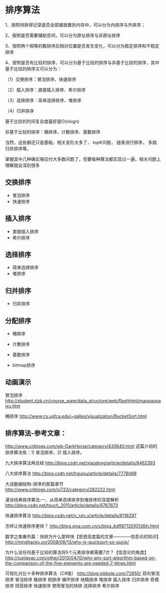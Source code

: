 # 排序算法

1、按照待排得记录是否全部被放置到内存中，可以分为内排序与外排序；

2、按照是否需要辅助空间，可以分为原址排序与非原址排序

3、按照两个相等的数排序后相对位置是否发生变化，可以分为稳定排序和不稳定排序

4、按照是否有比较的排序，可以分为基于比较的排序与非基于比较的排序，其中基于比较的排序又可以分为：

（1）交换排序：冒泡排序、快速排序

（2）插入排序：直接插入排序、希尔排序

（3）选择排序：简单选择排序、堆排序

（4）归并排序

基于比较的时间复杂度最好是O(nlogn)

非基于比较的排序：桶排序、计数排序、基数排序

当然，这些都还只是基础，相关变形太多了，
topK问题，
链表进行排序，
多路归并排序等。

掌握其中几种确实够应付大多数问题了，但要每种算法都实现过一遍，相关问题上理解就会深刻很多


## 交换排序
* 冒泡排序
* 快速排序

## 插入排序
* 直接插入排序
* 希尔排序

## 选择排序
* 简单选择排序
* 堆排序

## 归并排序
* 归并排序

## 分配排序
* 桶排序



* 计数排序
* 基数排序

* bitmap排序






##  **动画演示**

冒泡排序
http://student.zjzk.cn/course_ware/data_structure/web/flashhtml/maopaopaixu.htm

桶排序
http://www.cs.usfca.edu/~galles/visualization/BucketSort.html


## 排序算法-参考文章：
http://www.cnblogs.com/wb-DarkHorse/category/430640.html
这篇介绍的排序算法有：1) 冒泡排序，2) 插入排序。

九大排序算法再总结
http://blog.csdn.net/xiazdong/article/details/8462393


八大排序算法
http://blog.csdn.net/hguisu/article/details/7776068


大话数据结构-排序的那篇章节
http://www.cnblogs.com/cj723/category/282222.html


漫谈经典排序算法:一、从简单选择排序到堆排序的深度解析
http://blog.csdn.net/touch_2011/article/details/6767673


快速排序算法
http://blog.csdn.net/v_july_v/article/details/6116297


怎样让快速排序更快？
http://blog.sina.com.cn/s/blog_4dff8712010136jh.html


数学之美番外篇：快排为什么那样快【思想高度篇的文章————信息论的知识】
http://mindhacks.cn/2008/06/13/why-is-quicksort-so-quick/


为什么说任何基于比较的算法将5个元素排序都需要7次？【信息论的角度】
http://justjavac.com/other/2013/04/10/why-any-sort-algorithm-based-on-the-comparison-of-the-five-elements-are-needed-7-times.html





可视化对比十多种排序算法（C#版）
http://blog.jobbole.com/72850/
双向冒泡排序
冒泡排序
桶排序
梳排序
循环排序
地精排序
堆排序
插入排序
归并排序
奇偶排序
鸽笼排序
快速排序
使用冒泡的快排
选择排序
希尔排序
